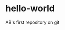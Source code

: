 # hello-world
AB's first repository on git


<script src="https://cdn.cai.tools.sap/webchat/webchat.js" channelId="d5b61e0c-5fbc-4c26-bc0d-ed8bc24e0387" token="f9dd23219e376e4fbce810a2f65569a0" id="cai-webchat"></script>
